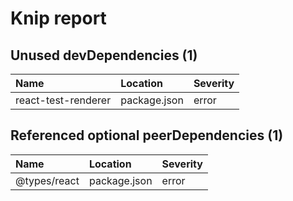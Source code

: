 # Knip report

## Unused devDependencies (1)

| Name                | Location     | Severity |
| :------------------ | :----------- | :------- |
| react-test-renderer | package.json | error    |

## Referenced optional peerDependencies (1)

| Name         | Location     | Severity |
| :----------- | :----------- | :------- |
| @types/react | package.json | error    |


